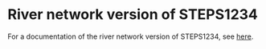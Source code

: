 # River network version of STEPS1234

For a documentation of the river network version of STEPS1234, see [here](documentation/html/index.html).
